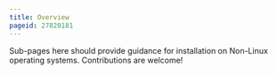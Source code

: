 ```yaml
---
title: Overview
pageid: 27820181
---
```


Sub-pages here should provide guidance for installation on Non-Linux operating systems. Contributions are welcome!

